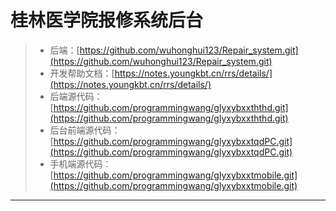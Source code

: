 # 桂林医学院报修系统后台
> - 后端：[https://github.com/wuhonghui123/Repair_system.git](https://github.com/wuhonghui123/Repair_system.git)
> - 开发帮助文档：[https://notes.youngkbt.cn/rrs/details/](https://notes.youngkbt.cn/rrs/details/)
> - 后端源代码：[https://github.com/programmingwang/glyxybxxththd.git](https://github.com/programmingwang/glyxybxxththd.git)
> - 后台前端源代码：[https://github.com/programmingwang/glyxybxxtqdPC.git](https://github.com/programmingwang/glyxybxxtqdPC.git)
> - 手机端源代码：[https://github.com/programmingwang/glyxybxxtmobile.git](https://github.com/programmingwang/glyxybxxtmobile.git)
---
